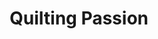 ---
title: Quilting Passion
description: >-
  Are you a grandma who enjoys quilting? Or do you know a grandma who makes
  amazing quilts? Get them a quilt t-shirt! Or treat yourself to show of your
  passion.


  A quilting grandma is a cool grandma!
image: /img/cool-quilting-grandma.jpg
design_type: Product
templateKey: item-page
---